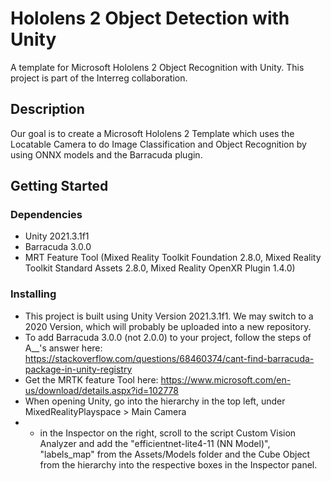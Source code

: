 # Hololens 2 Object Detection with Unity

A template for Microsoft Hololens 2 Object Recognition with Unity. This project is part of the Interreg collaboration.

## Description

Our goal is to create a Microsoft Hololens 2 Template which uses the Locatable Camera to do Image Classification and Object Recognition by using ONNX models and the Barracuda plugin.

## Getting Started

### Dependencies

* Unity 2021.3.1f1
* Barracuda 3.0.0 
* MRT Feature Tool (Mixed Reality Toolkit Foundation 2.8.0, Mixed Reality Toolkit Standard Assets 2.8.0, Mixed Reality OpenXR Plugin 1.4.0)

### Installing

* This project is built using Unity Version 2021.3.1f1. We may switch to a 2020 Version, which will probably be uploaded into a new repository.
* To add Barracuda 3.0.0 (not 2.0.0) to your project, follow the steps of A__'s answer here: https://stackoverflow.com/questions/68460374/cant-find-barracuda-package-in-unity-registry
* Get the MRTK feature Tool here: https://www.microsoft.com/en-us/download/details.aspx?id=102778
* When opening Unity, go into the hierarchy in the top left, under MixedRealityPlayspace > Main Camera
* - in the Inspector on the right, scroll to the script Custom Vision Analyzer and add the "efficientnet-lite4-11 (NN Model)", "labels_map" from the Assets/Models folder and the Cube Object from the hierarchy into the respective boxes in the Inspector panel.